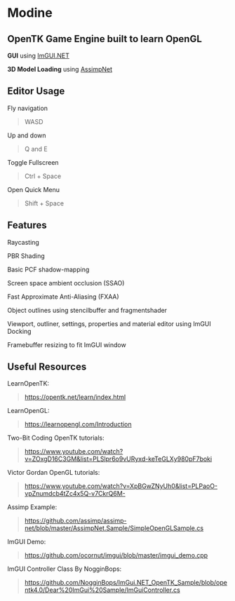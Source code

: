 # Modine
## OpenTK Game Engine built to learn OpenGL
**GUI** using [ImGUI.NET](https://www.nuget.org/packages/ImGui.NET)

**3D Model Loading** using [AssimpNet](https://www.nuget.org/packages/AssimpNet)

## Editor Usage
Fly navigation
>WASD

Up and down
> Q and E

Toggle Fullscreen
> Ctrl + Space

Open Quick Menu
> Shift + Space

## Features
Raycasting

PBR Shading

Basic PCF shadow-mapping

Screen space ambient occlusion (SSAO)

Fast Approximate Anti-Aliasing (FXAA)

Object outlines using stencilbuffer and fragmentshader

Viewport, outliner, settings, properties and material editor using ImGUI Docking

Framebuffer resizing to fit ImGUI window

## Useful Resources
LearnOpenTK:
>https://opentk.net/learn/index.html

LearnOpenGL:
>https://learnopengl.com/Introduction

Two-Bit Coding OpenTK tutorials:
>https://www.youtube.com/watch?v=ZOxgD16C3GM&list=PLSlpr6o9vURyxd-keTeGLXy980pF7boki

Victor Gordan OpenGL tutorials:
>https://www.youtube.com/watch?v=XpBGwZNyUh0&list=PLPaoO-vpZnumdcb4tZc4x5Q-v7CkrQ6M-

Assimp Example:
>https://github.com/assimp/assimp-net/blob/master/AssimpNet.Sample/SimpleOpenGLSample.cs

ImGUI Demo:
>https://github.com/ocornut/imgui/blob/master/imgui_demo.cpp

ImGUI Controller Class By NogginBops:
>https://github.com/NogginBops/ImGui.NET_OpenTK_Sample/blob/opentk4.0/Dear%20ImGui%20Sample/ImGuiController.cs

